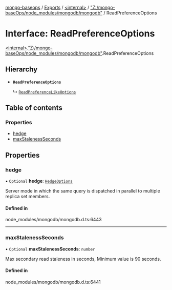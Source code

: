 [mongo-baseops](../README.md) / [Exports](../modules.md) / [\<internal\>](../modules/internal_.md) / ["Z:/mongo-baseOps/node\_modules/mongodb/mongodb"](../modules/internal_._Z__mongo_baseOps_node_modules_mongodb_mongodb_.md) / ReadPreferenceOptions

# Interface: ReadPreferenceOptions

[\<internal\>](../modules/internal_.md).["Z:/mongo-baseOps/node\_modules/mongodb/mongodb"](../modules/internal_._Z__mongo_baseOps_node_modules_mongodb_mongodb_.md).ReadPreferenceOptions

## Hierarchy

- **`ReadPreferenceOptions`**

  ↳ [`ReadPreferenceLikeOptions`](internal_._Z__mongo_baseOps_node_modules_mongodb_mongodb_.ReadPreferenceLikeOptions.md)

## Table of contents

### Properties

- [hedge](internal_._Z__mongo_baseOps_node_modules_mongodb_mongodb_.ReadPreferenceOptions.md#hedge)
- [maxStalenessSeconds](internal_._Z__mongo_baseOps_node_modules_mongodb_mongodb_.ReadPreferenceOptions.md#maxstalenessseconds)

## Properties

### hedge

• `Optional` **hedge**: [`HedgeOptions`](internal_._Z__mongo_baseOps_node_modules_mongodb_mongodb_.HedgeOptions.md)

Server mode in which the same query is dispatched in parallel to multiple replica set members.

#### Defined in

node_modules/mongodb/mongodb.d.ts:6443

___

### maxStalenessSeconds

• `Optional` **maxStalenessSeconds**: `number`

Max secondary read staleness in seconds, Minimum value is 90 seconds.

#### Defined in

node_modules/mongodb/mongodb.d.ts:6441
